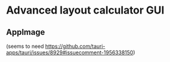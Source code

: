 # Advanced layout calculator GUI

## AppImage

(seems to need https://github.com/tauri-apps/tauri/issues/8929#issuecomment-1956338150)
